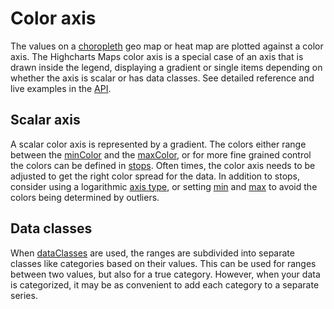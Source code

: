 # Color axis

The values on a [choropleth](https://en.wikipedia.org/wiki/Choropleth_map) geo map or heat map are plotted against a color axis. The Highcharts Maps color axis is a special case of an axis that is drawn inside the legend, displaying a gradient or single items depending on whether the axis is scalar or has data classes. See detailed reference and live examples in the [API](https://api.highcharts.com/highmaps/colorAxis).

## Scalar axis

A scalar color axis is represented by a gradient. The colors either range between the [minColor](https://api.highcharts.com/highmaps/colorAxis.minColor) and the [maxColor](https://api.highcharts.com/highmaps/colorAxis.maxColor), or for more fine grained control the colors can be defined in [stops](https://api.highcharts.com/highmaps/colorAxis.stops). Often times, the color axis needs to be adjusted to get the right color spread for the data. In addition to stops, consider using a logarithmic [axis type](https://api.highcharts.com/highmaps/colorAxis.type), or setting [min](https://api.highcharts.com/highmaps/colorAxis.min) and [max](https://api.highcharts.com/highmaps/colorAxis.max) to avoid the colors being determined by outliers.

## Data classes

When [dataClasses](https://api.highcharts.com/highmaps/colorAxis.dataClasses) are used, the ranges are subdivided into separate classes like categories based on their values. This can be used for ranges between two values, but also for a true category. However, when your data is categorized, it may be as convenient to add each category to a separate series.
